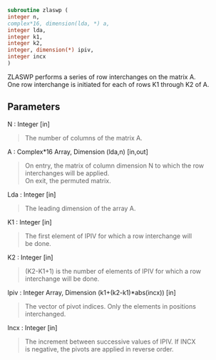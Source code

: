 ```fortran  
subroutine zlaswp (  
integer n,  
complex*16, dimension(lda, *) a,  
integer lda,  
integer k1,  
integer k2,  
integer, dimension(*) ipiv,  
integer incx  
)  
```  
  
ZLASWP performs a series of row interchanges on the matrix A.  
One row interchange is initiated for each of rows K1 through K2 of A.  
  
## Parameters  
N : Integer [in]  
> The number of columns of the matrix A.  
  
A : Complex*16 Array, Dimension (lda,n) [in,out]  
> On entry, the matrix of column dimension N to which the row  
> interchanges will be applied.  
> On exit, the permuted matrix.  
  
Lda : Integer [in]  
> The leading dimension of the array A.  
  
K1 : Integer [in]  
> The first element of IPIV for which a row interchange will  
> be done.  
  
K2 : Integer [in]  
> (K2-K1+1) is the number of elements of IPIV for which a row  
> interchange will be done.  
  
Ipiv : Integer Array, Dimension (k1+(k2-k1)*abs(incx)) [in]  
> The vector of pivot indices. Only the elements in positions  
> interchanged.  
  
Incx : Integer [in]  
> The increment between successive values of IPIV. If INCX  
> is negative, the pivots are applied in reverse order.  
  
